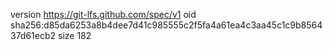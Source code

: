 version https://git-lfs.github.com/spec/v1
oid sha256:d85da6253a8b4dee7d41c985555c2f5fa4a61ea4c3aa45c1c9b856437d61ecb2
size 182
